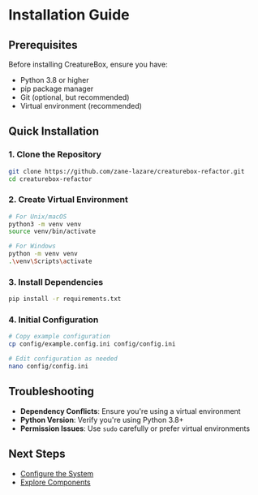 # Installation Guide

## Prerequisites

Before installing CreatureBox, ensure you have:

- Python 3.8 or higher
- pip package manager
- Git (optional, but recommended)
- Virtual environment (recommended)

## Quick Installation

### 1. Clone the Repository

```bash
git clone https://github.com/zane-lazare/creaturebox-refactor.git
cd creaturebox-refactor
```

### 2. Create Virtual Environment

```bash
# For Unix/macOS
python3 -m venv venv
source venv/bin/activate

# For Windows
python -m venv venv
.\venv\Scripts\activate
```

### 3. Install Dependencies

```bash
pip install -r requirements.txt
```

### 4. Initial Configuration

```bash
# Copy example configuration
cp config/example.config.ini config/config.ini

# Edit configuration as needed
nano config/config.ini
```

## Troubleshooting

- **Dependency Conflicts**: Ensure you're using a virtual environment
- **Python Version**: Verify you're using Python 3.8+
- **Permission Issues**: Use `sudo` carefully or prefer virtual environments

## Next Steps

- [Configure the System](configuration.md)
- [Explore Components](components/index.md)
